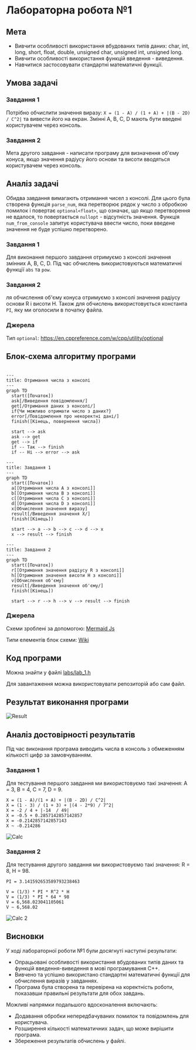 # Лабораторна робота №1

## Мета

- Вивчити особливості використання вбудованих типів даних: char, int, long, short, float, double, unsigned char, unsigned int, unsigned long.
- Вивчити особливості використання функцій введення - виведення.
- Навчитися застосовувати стандартні математичні функції.

## Умова задачі

### Завдання 1

Потрібно обчислити значення виразу: `X = (1 - A) / (1 + A) + |(B - 2D) / C^2|`
та вивести його на екран. Змінні A, B, C, D мають бути введені користувачем через консоль.

### Завдання 2

Мета другого завдання - написати програму для визначення об'єму конуса,
якщо значення радіусу його основи та висоти вводяться користувачем через консоль.

## Аналіз задачі

Обидва завдання вимагають отримання чисел з консолі.
Для цього була створена функція `parse_num`, яка перетворює рядок у число
з обробкою помилок і повертає `optional<float>`, що означає,
що якщо перетворення не вдалося, то повертається `nullopt` - відсутність значення.
Функція `num_from_console` запитує користувача ввести число,
поки введене значення не буде успішно перетворено.

### Завдання 1

Для виконання першого завдання отримуємо з консолі значення змінних A, B, C, D.
Під час обчислень використовуються математичні функції `abs` та `pow`.

### Завдання 2

ля обчислення об'єму конуса отримуємо з консолі значення радіусу основи R і висоти H.
Також для обчислень використовується константа `PI`, яку ми оголосили в початку файла.

### Джерела

Тип `optional`: https://en.cppreference.com/w/cpp/utility/optional

## Блок-схема алгоритму програми

```mermaid

---
title: Отримання числа з консолі
---
graph TD
  start([Початок])
  ask[/Виведення повідомлення/]
  get[/Отримання даних з консолі/]
  if{Чи можливо отримати число з даних?}
  error[/Повідомлення про некоректні дані/]
  finish([Кінець, повернення числа])

  start --> ask
  ask --> get
  get --> if
  if -- Так --> finish
  if -- Ні --> error --> ask
```

```mermaid
---
title: Завдання 1
---
graph TD
  start([Початок])
  a[[Отримання числа A з консолі]]
  b[[Отримання числа B з консолі]]
  c[[Отримання числа C з консолі]]
  d[[Отримання числа D з консолі]]
  x[Обчислення значення виразу]
  result[/Виведення значення X/]
  finish([Кінець])

  start --> a --> b --> c --> d --> x
  x --> result --> finish
```

```mermaid
---
title: Завдання 2
---
graph TD
  start([Початок])
  r[[Отримання значення радіусу R з консолі]]
  h[[Отримання значення висоти H з консолі]]
  v[Обчислення об'єму]
  result[/Виведення значення об'єму/]
  finish([Кінець])

  start --> r --> h --> v --> result --> finish
```

### Джерела

Схеми зроблені за допомогою: [Mermaid Js](https://mermaid.js.org/)

Типи елементів блок схеми: [Wiki](https://uk.wikipedia.org/wiki/%D0%91%D0%BB%D0%BE%D0%BA-%D1%81%D1%85%D0%B5%D0%BC%D0%B0#%D0%9E%D1%81%D0%BD%D0%BE%D0%B2%D0%BD%D1%96_%D0%B5%D0%BB%D0%B5%D0%BC%D0%B5%D0%BD%D1%82%D0%B8_%D1%81%D1%85%D0%B5%D0%BC_%D0%B0%D0%BB%D0%B3%D0%BE%D1%80%D0%B8%D1%82%D0%BC%D1%83)

## Код програми

Можна знайти у файлі [labs/lab_1.h](../labs/lab_1.h)

Для завантаження можна використовувати репозиторій або сам файл.

## Результат виконання програми

![Result](./assets/lab01-result.png)

## Аналіз достовірності результатів

Під час виконання програма виводить числа в консоль з обмеженням
кількості цифр за замовчуванням.

### Завдання 1

Для тестування першого завдання ми використовуємо такі значення: A = 3, B = 4, C = 7, D = 9.

```
X = (1 - A)/(1 + A) + |(B - 2D) / C^2|
X = (1 - 3) / (1 + 3) + |(4 - 2*9) / 7^2|
X = -2 / 4 + |-14  / 49|
X = -0.5 + 0.2857142857142857
X = -0.2142857142857143
X ~ -0.214286
```

![Calc](./assets/lab01-calc.png)

### Завдання 2

Для тестування другого завдання ми використовуємо такі значення: R = 8, H = 98.

```
PI = 3.141592653589793238463

V = (1/3) * PI * R^2 * H
V = (1/3) * PI * 64 * 98
V = 6,568.023041105061
V ~ 6,568.02
```

![Calc 2](./assets/lab01-calc-2.png)

## Висновки

У ході лабораторної роботи №1 були досягнуті наступні результати:

- Опрацьовані особливості використання вбудованих типів даних та функцій введення-виведення в мові програмування C++.
- Вивчено та успішно використано стандартні математичні функції для обчислення виразів у завданнях.
- Програма була створена та перевірена на коректність роботи, показавши правильні результати для обох завдань.

Можливі напрямки подальшого вдосконалення включають:

- Додавання обробки непередбачуваних помилок та повідомлень для користувача.
- Розширення кількості математичних задач, що може вирішити програма.
- Збереження результатів обчислень у файлі.
